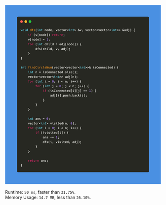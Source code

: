 ![](https://github.com/archishmanghos/code-images/blob/master/Leetcode/547.png)

Runtime: `50 ms`, faster than `31.75%`.<br>
Memory Usage: `14.7 MB`, less than `26.10%`.
